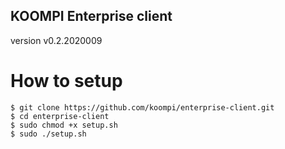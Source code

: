 ## KOOMPI Enterprise client
version v0.2.2020009

# How to setup

```
$ git clone https://github.com/koompi/enterprise-client.git
$ cd enterprise-client
$ sudo chmod +x setup.sh
$ sudo ./setup.sh
```
